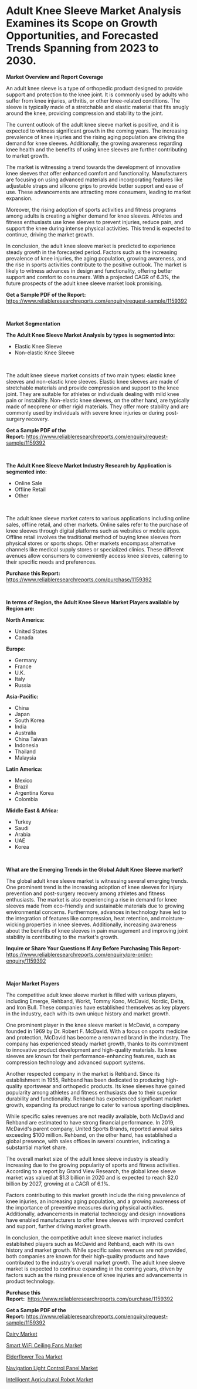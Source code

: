 <p><h1>Adult Knee Sleeve Market Analysis Examines its Scope on Growth Opportunities, and Forecasted Trends Spanning from 2023 to 2030.</h1></p><p><strong>Market Overview and Report Coverage</strong></p>
<p><p>An adult knee sleeve is a type of orthopedic product designed to provide support and protection to the knee joint. It is commonly used by adults who suffer from knee injuries, arthritis, or other knee-related conditions. The sleeve is typically made of a stretchable and elastic material that fits snugly around the knee, providing compression and stability to the joint.</p><p>The current outlook of the adult knee sleeve market is positive, and it is expected to witness significant growth in the coming years. The increasing prevalence of knee injuries and the rising aging population are driving the demand for knee sleeves. Additionally, the growing awareness regarding knee health and the benefits of using knee sleeves are further contributing to market growth.</p><p>The market is witnessing a trend towards the development of innovative knee sleeves that offer enhanced comfort and functionality. Manufacturers are focusing on using advanced materials and incorporating features like adjustable straps and silicone grips to provide better support and ease of use. These advancements are attracting more consumers, leading to market expansion.</p><p>Moreover, the rising adoption of sports activities and fitness programs among adults is creating a higher demand for knee sleeves. Athletes and fitness enthusiasts use knee sleeves to prevent injuries, reduce pain, and support the knee during intense physical activities. This trend is expected to continue, driving the market growth.</p><p>In conclusion, the adult knee sleeve market is predicted to experience steady growth in the forecasted period. Factors such as the increasing prevalence of knee injuries, the aging population, growing awareness, and the rise in sports activities contribute to the positive outlook. The market is likely to witness advances in design and functionality, offering better support and comfort to consumers. With a projected CAGR of 6.3%, the future prospects of the adult knee sleeve market look promising.</p></p>
<p><strong>Get a Sample PDF of the Report:</strong> <a href="https://www.reliableresearchreports.com/enquiry/request-sample/1159392">https://www.reliableresearchreports.com/enquiry/request-sample/1159392</a></p>
<p>&nbsp;</p>
<p><strong>Market Segmentation</strong></p>
<p><strong>The Adult Knee Sleeve Market Analysis by types is segmented into:</strong></p>
<p><ul><li>Elastic Knee Sleeve</li><li>Non-elastic Knee Sleeve</li></ul></p>
<p>&nbsp;</p>
<p><p>The adult knee sleeve market consists of two main types: elastic knee sleeves and non-elastic knee sleeves. Elastic knee sleeves are made of stretchable materials and provide compression and support to the knee joint. They are suitable for athletes or individuals dealing with mild knee pain or instability. Non-elastic knee sleeves, on the other hand, are typically made of neoprene or other rigid materials. They offer more stability and are commonly used by individuals with severe knee injuries or during post-surgery recovery.</p></p>
<p><strong>Get a Sample PDF of the Report:</strong>&nbsp;<a href="https://www.reliableresearchreports.com/enquiry/request-sample/1159392">https://www.reliableresearchreports.com/enquiry/request-sample/1159392</a></p>
<p>&nbsp;</p>
<p><strong>The Adult Knee Sleeve Market Industry Research by Application is segmented into:</strong></p>
<p><ul><li>Online Sale</li><li>Offline Retail</li><li>Other</li></ul></p>
<p>&nbsp;</p>
<p><p>The adult knee sleeve market caters to various applications including online sales, offline retail, and other markets. Online sales refer to the purchase of knee sleeves through digital platforms such as websites or mobile apps. Offline retail involves the traditional method of buying knee sleeves from physical stores or sports shops. Other markets encompass alternative channels like medical supply stores or specialized clinics. These different avenues allow consumers to conveniently access knee sleeves, catering to their specific needs and preferences.</p></p>
<p><strong>Purchase this Report:</strong>&nbsp; <a href="https://www.reliableresearchreports.com/purchase/1159392">https://www.reliableresearchreports.com/purchase/1159392</a></p>
<p>&nbsp;</p>
<p><strong>In terms of Region, the Adult Knee Sleeve Market Players available by Region are:</strong></p>
<p>
    <p> <strong> North America: </strong>
        <ul>
            <li>United States</li>
            <li>Canada</li>
        </ul>
        </p> 
    <p> <strong> Europe: </strong>
        <ul>
            <li>Germany</li>
            <li>France</li>
            <li>U.K.</li>
            <li>Italy</li>
            <li>Russia</li>
        </ul>
        </p> 
    <p> <strong> Asia-Pacific: </strong>
        <ul>
            <li>China</li>
            <li>Japan</li>
            <li>South Korea</li>
            <li>India</li>
            <li>Australia</li>
            <li>China Taiwan</li>
            <li>Indonesia</li>
            <li>Thailand</li>
            <li>Malaysia</li>
        </ul>
        </p> 
    <p> <strong> Latin America: </strong>
        <ul>
            <li>Mexico</li>
            <li>Brazil</li>
            <li>Argentina Korea</li>
            <li>Colombia</li>
        </ul>
        </p> 
    <p> <strong> Middle East & Africa: </strong>
        <ul>
            <li>Turkey</li>
            <li>Saudi</li>
            <li>Arabia</li>
            <li>UAE</li>
            <li>Korea</li>
        </ul>
    </p>
    </p>
<p>&nbsp;</p>
<p><strong>What are the Emerging Trends in the Global Adult Knee Sleeve market?</strong></p>
<p><p>The global adult knee sleeve market is witnessing several emerging trends. One prominent trend is the increasing adoption of knee sleeves for injury prevention and post-surgery recovery among athletes and fitness enthusiasts. The market is also experiencing a rise in demand for knee sleeves made from eco-friendly and sustainable materials due to growing environmental concerns. Furthermore, advances in technology have led to the integration of features like compression, heat retention, and moisture-wicking properties in knee sleeves. Additionally, increasing awareness about the benefits of knee sleeves in pain management and improving joint stability is contributing to the market's growth.</p></p>
<p><strong>Inquire or Share Your Questions If Any Before Purchasing This Report</strong>- <a href="https://www.reliableresearchreports.com/enquiry/pre-order-enquiry/1159392">https://www.reliableresearchreports.com/enquiry/pre-order-enquiry/1159392</a></p>
<p>&nbsp;</p>
<p><strong>Major Market Players</strong></p>
<p><p>The competitive adult knee sleeve market is filled with various players, including Emerge, Rehband, Workt, Tommy Kono, McDavid, Nordic, Delta, and Iron Bull. These companies have established themselves as key players in the industry, each with its own unique history and market growth.</p><p>One prominent player in the knee sleeve market is McDavid, a company founded in 1969 by Dr. Robert F. McDavid. With a focus on sports medicine and protection, McDavid has become a renowned brand in the industry. The company has experienced steady market growth, thanks to its commitment to innovative product development and high-quality materials. Its knee sleeves are known for their performance-enhancing features, such as compression technology and advanced support systems.</p><p>Another respected company in the market is Rehband. Since its establishment in 1955, Rehband has been dedicated to producing high-quality sportswear and orthopedic products. Its knee sleeves have gained popularity among athletes and fitness enthusiasts due to their superior durability and functionality. Rehband has experienced significant market growth, expanding its product range to cater to various sporting disciplines.</p><p>While specific sales revenues are not readily available, both McDavid and Rehband are estimated to have strong financial performance. In 2019, McDavid's parent company, United Sports Brands, reported annual sales exceeding $100 million. Rehband, on the other hand, has established a global presence, with sales offices in several countries, indicating a substantial market share.</p><p>The overall market size of the adult knee sleeve industry is steadily increasing due to the growing popularity of sports and fitness activities. According to a report by Grand View Research, the global knee sleeve market was valued at $1.3 billion in 2020 and is expected to reach $2.0 billion by 2027, growing at a CAGR of 6.1%.</p><p>Factors contributing to this market growth include the rising prevalence of knee injuries, an increasing aging population, and a growing awareness of the importance of preventive measures during physical activities. Additionally, advancements in material technology and design innovations have enabled manufacturers to offer knee sleeves with improved comfort and support, further driving market growth.</p><p>In conclusion, the competitive adult knee sleeve market includes established players such as McDavid and Rehband, each with its own history and market growth. While specific sales revenues are not provided, both companies are known for their high-quality products and have contributed to the industry's overall market growth. The adult knee sleeve market is expected to continue expanding in the coming years, driven by factors such as the rising prevalence of knee injuries and advancements in product technology.</p></p>
<p><strong>Purchase this Report:</strong>&nbsp;&nbsp;<a href="https://www.reliableresearchreports.com/purchase/1159392">https://www.reliableresearchreports.com/purchase/1159392</a></p>
<p></p>
<p><strong>Get a Sample PDF of the Report:</strong>&nbsp;<a href="https://www.reliableresearchreports.com/enquiry/request-sample/1159392">https://www.reliableresearchreports.com/enquiry/request-sample/1159392</a></p>
<p><p><a href="https://www.linkedin.com/pulse/dairy-market-insights-players-forecast-till-2030-fkresearch-bsn7e/">Dairy Market</a></p><p><a href="https://medium.com/@krish.reportprime/smart-wifi-ceiling-fans-market-size-growth-forecast-2023-2030-3be534ad9edd">Smart WiFi Ceiling Fans Market</a></p><p><a href="https://www.linkedin.com/pulse/elderflower-tea-market-research-report-unlocks-analysis-financial-4ewte/">Elderflower Tea Market</a></p><p><a href="https://medium.com/@aashish.reportprime2/navigation-light-control-panel-market-size-growth-forecast-2023-2030-b28be6310a63">Navigation Light Control Panel Market</a></p><p><a href="https://github.com/gdfhhhj/Market-Research-Report-List-1/blob/main/intelligent-agricultural-robot-market.md">Intelligent Agricultural Robot Market</a></p></p>
